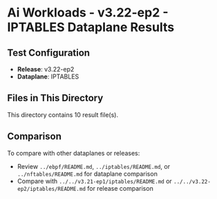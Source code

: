 # Ai Workloads - v3.22-ep2 - IPTABLES Dataplane Results

## Test Configuration

- **Release**: v3.22-ep2
- **Dataplane**: IPTABLES

## Files in This Directory

This directory contains 10 result file(s).

## Comparison

To compare with other dataplanes or releases:
- Review `../ebpf/README.md`, `../iptables/README.md`, or `../nftables/README.md` for dataplane comparison
- Compare with `../../v3.21-ep1/iptables/README.md` or `../../v3.22-ep2/iptables/README.md` for release comparison
